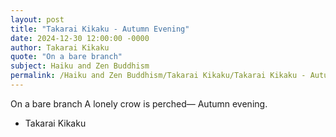 ```yaml
---
layout: post
title: "Takarai Kikaku - Autumn Evening"
date: 2024-12-30 12:00:00 -0000
author: Takarai Kikaku
quote: "On a bare branch"
subject: Haiku and Zen Buddhism
permalink: /Haiku and Zen Buddhism/Takarai Kikaku/Takarai Kikaku - Autumn Evening
---
```


On a bare branch
A lonely crow is perched—
Autumn evening.


- Takarai Kikaku
